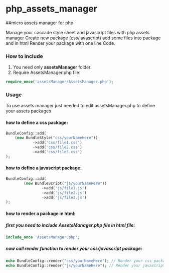 php_assets_manager
==================

##micro assets manager for php

Manage your cascade style sheet and javascript files with php assets manager
Create new package (css/javascript) add some files into package and in html
Render your package with one line Code. 


### How to include

1. You need only **assetsManager** folder.
2. Require AssetsManager.php file:

``` php
require_once('assetsManager/AssetsManager.php');
```

### Usage
To use assets manager just needed to edit assetsManager.php
to define your assets packages

#### how to define a css package:
``` php
BundleConfig::add(
    (new BundleStyle("css/yourNameHere"))
            ->add('css/file1.css')
            ->add('css/file2.css')
            ->add('css/file3.css')
);
```

#### how to define a javascript package:
``` php
BundleConfig::add(
        (new BundleScript("js/yourNameHere"))
                ->add('js/file1.js')
                ->add('js/file2.js')
                ->add('js/file3.js')
);
```
#### how to render a package in html:
##### first you need to include AssetsManager.php file in html file:
``` php
include_once 'AssetsManager.php';
```

##### now call render function to render your css/javascript package:
``` php
echo BundleConfig::render("css/yourNameHere"); // Render your css package   
echo BundleConfig::render("js/yourNameHere"); // Render your javascript package
```
